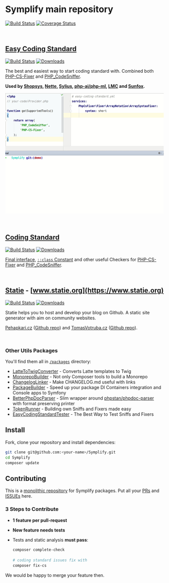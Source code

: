# Symplify main repository

[![Build Status](https://img.shields.io/travis/Symplify/Symplify/master.svg?style=flat-square)](https://travis-ci.org/Symplify/Symplify)
[![Coverage Status](https://img.shields.io/coveralls/Symplify/Symplify/master.svg?style=flat-square)](https://coveralls.io/github/Symplify/Symplify?branch=master)

<br>

## [Easy Coding Standard](https://github.com/Symplify/EasyCodingStandard)

[![Build Status](https://img.shields.io/travis/Symplify/EasyCodingStandard/master.svg?style=flat-square)](https://travis-ci.org/Symplify/EasyCodingStandard)
[![Downloads](https://img.shields.io/packagist/dt/symplify/easy-coding-standard.svg?style=flat-square)](https://packagist.org/packages/symplify/easy-coding-standard/stats)

The best and easiest way to start coding standard with. Combined both [PHP-CS-Fixer](https://github.com/friendsofphp/php-cs-fixer) and [PHP_CodeSniffer](https://github.com/squizlabs/PHP_CodeSniffer).

**Used by [Shopsys](https://github.com/shopsys/coding-standards), [Nette](https://github.com/nette/coding-standard), [Sylius](https://github.com/SyliusLabs/CodingStandard), [php-ai/php-ml](https://github.com/php-ai/php-ml/), [LMC](https://github.com/lmc-eu/php-coding-standard) and [Sunfox](https://github.com/sunfoxcz/coding-standard).**

![ECS-Run](packages/EasyCodingStandard/docs/run-and-fix.gif)

<br>

## [Coding Standard](https://github.com/Symplify/CodingStandard)

[![Build Status](https://img.shields.io/travis/Symplify/CodingStandard/master.svg?style=flat-square)](https://travis-ci.org/Symplify/CodingStandard)
[![Downloads](https://img.shields.io/packagist/dt/symplify/coding-standard.svg?style=flat-square)](https://packagist.org/packages/symplify/coding-standard/stats)

[Final interface](http://ocramius.github.io/blog/when-to-declare-classes-final/), [`::class` Constant](https://www.tomasvotruba.cz/blog/2017/08/21/5-useful-rules-from-symplify-coding-standard/#3-class-constant-fixer) and other useful Checkers for [PHP-CS-Fixer](https://github.com/friendsofphp/php-cs-fixer) and [PHP_CodeSniffer](https://github.com/squizlabs/PHP_CodeSniffer).

<br>

## [Statie](https://github.com/Symplify/Statie) - [www.statie.org](https://www.statie.org)

[![Build Status](https://img.shields.io/travis/Symplify/Statie/master.svg?style=flat-square)](https://travis-ci.org/Symplify/Statie)
[![Downloads](https://img.shields.io/packagist/dt/Symplify/statie.svg?style=flat-square)](https://packagist.org/packages/Symplify/statie/stats)

Statie helps you to host and develop your blog on Github.
A static site generator with aim on community websites.

[Pehapkari.cz](https://pehapkari.cz/) ([Github repo](https://github.com/pehapkari/pehapkari.cz)) and [TomasVotruba.cz](https://www.tomasvotruba.cz/) ([Github repo](https://github.com/tomasvotruba/tomasvotruba.cz)).

<br>

### Other Utils Packages

You'll find them all in [`/packages`](/packages) directory:

- [LatteToTwigConverter](https://github.com/Symplify/LatteToTwigConverter) - Converts Latte templates to Twig
- [MonorepoBuilder](https://github.com/Symplify/MonorepoBuilder) - Not only Composer tools to build a Monorepo
- [ChangelogLinker](https://github.com/Symplify/ChangelogLinker) - Make CHANGELOG.md useful with links
- [PackageBuilder](https://github.com/Symplify/PackageBuilder) - Speed up your package DI Containers integration and Console apps to Symfony
- [BetterPhpDocParser](https://github.com/Symplify/BetterPhpDocParser) - Slim wrapper around [phpstan/phpdoc-parser](https://github.com/phpstan/phpdoc-parser) with format preserving printer
- [TokenRunner](https://github.com/Symplify/TokenRunner) - Building own Sniffs and Fixers made easy
- [EasyCodingStandardTester](https://github.com/Symplify/EasyCodingStandardTester) - The Best Way to Test Sniffs and Fixers

## Install

Fork, clone your repository and install dependencies:

```bash
git clone git@github.com:<your-name>/Symplify.git
cd Symplify
composer update
```

## Contributing

This is a [monolithic repository](https://gomonorepo.org/) for Symplify packages. Put all your [PRs](https://github.com/Symplify/Symplify/pulls) and [ISSUEs](https://github.com/Symplify/Symplify/issues) here.

### 3 Steps to Contribute

- **1 feature per pull-request**
- **New feature needs tests**
- Tests and static analysis **must pass**:

    ```bash
    composer complete-check

    # coding standard issues fix with
    composer fix-cs
    ```

We would be happy to merge your feature then.
